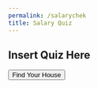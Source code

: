 ```yaml
---
permalink: /salarychek
title: Salary Quiz
---
```

## Insert Quiz Here

<button onclick="location.href='{{site.baseurl}}/houses'" type="button">
         Find Your House</button>
         